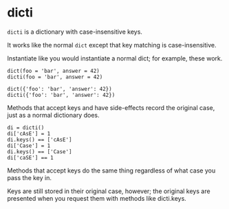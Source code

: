 dicti
=======
`dicti` is a dictionary with case-insensitive keys.

It works like the normal `dict` except that key matching
is case-insensitive.

Instantiate like you would instantiate a normal dict;
for example, these work.

    dict(foo = 'bar', answer = 42)
    dicti(foo = 'bar', answer = 42)
    
    dict({'foo': 'bar', 'answer': 42})
    dicti({'foo': 'bar', 'answer': 42})

Methods that accept keys and have side-effects record
the original case, just as a normal dictionary does.

    di = dicti()
    di['cAsE'] = 1
    di.keys() == ['cAsE']
    di['Case'] = 1
    di.keys() == ['Case']
    di['caSE'] == 1

Methods that accept keys do the same thing regardless
of what case you pass the key in.

Keys are still stored in their original case, however;
the original keys are presented when you request them
with methods like dicti.keys.
